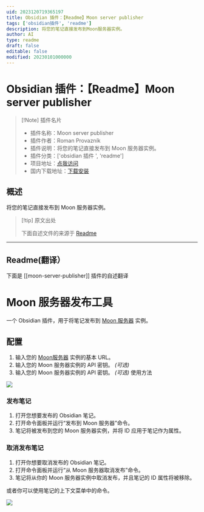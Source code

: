 ```yaml
---
uid: 2023120719365197
title: Obsidian 插件：【Readme】Moon server publisher
tags: ['obsidian插件', 'readme']
description: 将您的笔记直接发布到Moon服务器实例。
author: AI
type: readme
draft: false
editable: false
modified: 20230101000000
---
```


# Obsidian 插件：【Readme】Moon server publisher

> [!Note] 插件名片
> - 插件名称：Moon server publisher
> - 插件作者：Roman Provazník
> - 插件说明：将您的笔记直接发布到 Moon 服务器实例。
> - 插件分类：['obsidian 插件 ', 'readme']
> - 项目地址：[点我访问](https://github.com/Dzoukr/MoonServerObsidianPlugin)
> - 国内下载地址：[下载安装](https://pkmer.cn/products/plugin/pluginMarket/?moon-server-publisher)

## 概述

将您的笔记直接发布到 Moon 服务器实例。

> [!tip] 原文出处
>
>下面自述文件的来源于 [Readme](https://ghproxy.net/https://raw.githubusercontent.com/Dzoukr/MoonServerObsidianPlugin/master/README.md)
>

---

## Readme(翻译）

下面是 [[moon-server-publisher]] 插件的自述翻译

# Moon 服务器发布工具

一个 Obsidian 插件，用于将笔记发布到 [Moon 服务器](https://github.com/Dzoukr/MoonServerSpecification) 实例。

## 配置

1. 输入您的 [Moon服务器](https://github.com/Dzoukr/MoonServerSpecification) 实例的基本 URL。
2. 输入您的 Moon 服务器实例的 API 密钥。 _(可选)_
3. 输入您的 Moon 服务器实例的 API 密钥。 _(可选)_
使用方法

![](https://cdn.pkmer.cn/covers/moon-server-publisher_2_0.png!pkmer)

### 发布笔记

1. 打开您想要发布的 Obsidian 笔记。
2. 打开命令面板并运行“发布到 Moon 服务器”命令。
3. 笔记将被发布到您的 Moon 服务器实例，并将 ID 应用于笔记作为属性。

### 取消发布笔记

1. 打开你想要取消发布的 Obsidian 笔记。
2. 打开命令面板并运行“从 Moon 服务器取消发布”命令。
3. 笔记将从你的 Moon 服务器实例中取消发布，并且笔记的 ID 属性将被移除。

或者你可以使用笔记的上下文菜单中的命令。

![](https://cdn.pkmer.cn/covers/moon-server-publisher_2_1.png!pkmer)
